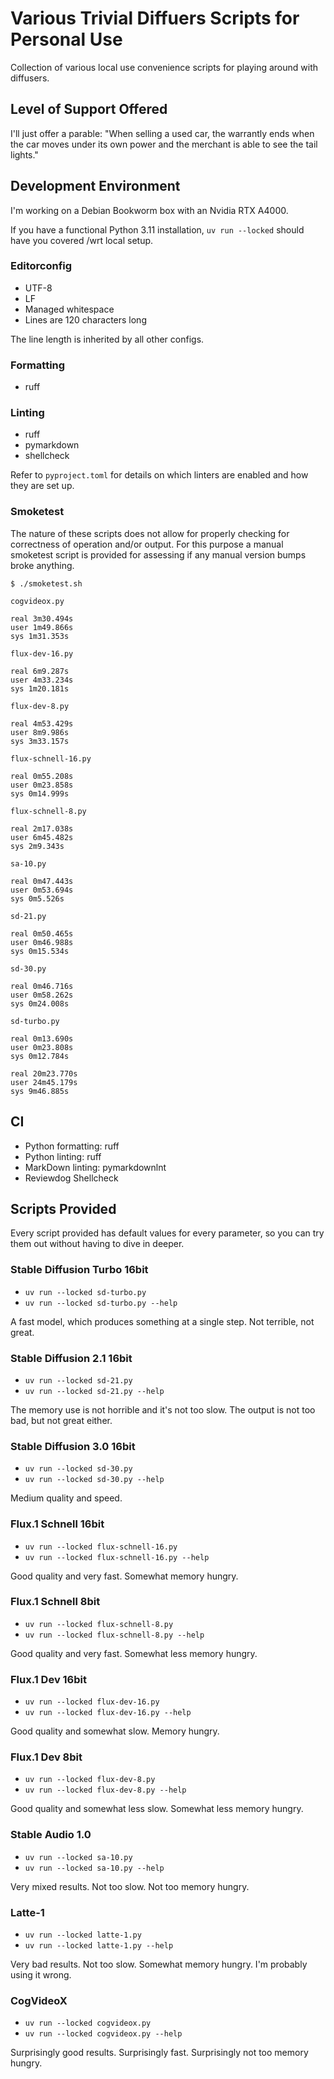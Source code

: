 # Various Trivial Diffuers Scripts for Personal Use

Collection of various local use convenience scripts for playing around with diffusers.

## Level of Support Offered

I'll just offer a parable: "When selling a used car, the warrantly ends when the car moves under its own power and the
merchant is able to see the tail lights."

## Development Environment

I'm working on a Debian Bookworm box with an Nvidia RTX A4000.

If you have a functional Python 3.11 installation, `uv run --locked` should have you covered /wrt local setup.

### Editorconfig

* UTF-8
* LF
* Managed whitespace
* Lines are 120 characters long

The line length is inherited by all other configs.

### Formatting

* ruff

### Linting

* ruff
* pymarkdown
* shellcheck

Refer to `pyproject.toml` for details on which linters are enabled and how they are set up.

### Smoketest

The nature of these scripts does not allow for properly checking for correctness of operation and/or output. For this
purpose a manual smoketest script is provided for assessing if any manual version bumps broke anything.

```console
$ ./smoketest.sh

cogvideox.py

real 3m30.494s
user 1m49.866s
sys 1m31.353s

flux-dev-16.py

real 6m9.287s
user 4m33.234s
sys 1m20.181s

flux-dev-8.py

real 4m53.429s
user 8m9.986s
sys 3m33.157s

flux-schnell-16.py

real 0m55.208s
user 0m23.858s
sys 0m14.999s

flux-schnell-8.py

real 2m17.038s
user 6m45.482s
sys 2m9.343s

sa-10.py

real 0m47.443s
user 0m53.694s
sys 0m5.526s

sd-21.py

real 0m50.465s
user 0m46.988s
sys 0m15.534s

sd-30.py

real 0m46.716s
user 0m58.262s
sys 0m24.008s

sd-turbo.py

real 0m13.690s
user 0m23.808s
sys 0m12.784s

real 20m23.770s
user 24m45.179s
sys 9m46.885s
```

## CI

* Python formatting: ruff
* Python linting: ruff
* MarkDown linting: pymarkdownlnt
* Reviewdog Shellcheck

## Scripts Provided

Every script provided has default values for every parameter, so you can try them out without having to dive in deeper.

### Stable Diffusion Turbo 16bit

* `uv run --locked sd-turbo.py`
* `uv run --locked sd-turbo.py --help`

A fast model, which produces something at a single step. Not terrible, not great.

### Stable Diffusion 2.1 16bit

* `uv run --locked sd-21.py`
* `uv run --locked sd-21.py --help`

The memory use is not horrible and it's not too slow. The output is not too bad, but not great either.

### Stable Diffusion 3.0 16bit

* `uv run --locked sd-30.py`
* `uv run --locked sd-30.py --help`

Medium quality and speed.

### Flux.1 Schnell 16bit

* `uv run --locked flux-schnell-16.py`
* `uv run --locked flux-schnell-16.py --help`

Good quality and very fast. Somewhat memory hungry.

### Flux.1 Schnell 8bit

* `uv run --locked flux-schnell-8.py`
* `uv run --locked flux-schnell-8.py --help`

Good quality and very fast. Somewhat less memory hungry.

### Flux.1 Dev 16bit

* `uv run --locked flux-dev-16.py`
* `uv run --locked flux-dev-16.py --help`

Good quality and somewhat slow. Memory hungry.

### Flux.1 Dev 8bit

* `uv run --locked flux-dev-8.py`
* `uv run --locked flux-dev-8.py --help`

Good quality and somewhat less slow. Somewhat less memory hungry.

### Stable Audio 1.0

* `uv run --locked sa-10.py`
* `uv run --locked sa-10.py --help`

Very mixed results. Not too slow. Not too memory hungry.

### Latte-1

* `uv run --locked latte-1.py`
* `uv run --locked latte-1.py --help`

Very bad results. Not too slow. Somewhat memory hungry. I'm probably using it wrong.

### CogVideoX

* `uv run --locked cogvideox.py`
* `uv run --locked cogvideox.py --help`

Surprisingly good results. Surprisingly fast. Surprisingly not too memory hungry.
